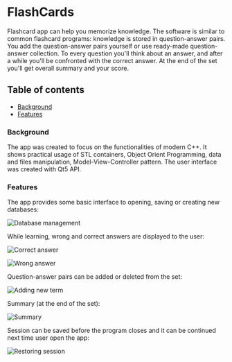 # FlashCards

Flashcard app can help you memorize knowledge. The software is similar to common flashcard programs: knowledge is stored in question-answer pairs. You add the question-answer pairs yourself or use ready-made question-answer collection. To every question you'll think about an answer, and after a while you'll be confronted with the correct answer.
At the end of the set you'll get overall summary and your score.

## Table of contents
* [Background](#background)
* [Features](#features)

### Background

The app was created to focus on the functionalities of modern C++. It shows practical usage of STL containers, Object Orient Programming, data and files manipulation, Model-View-Controller pattern. The user interface was created with Qt5 API.

### Features

The app provides some basic interface to opening, saving or creating new databases:

![Database management](./README/images/database.png)

While learning, wrong and correct answers are displayed to the user:

![Correct answer](./README/images/correct.png)

![Wrong answer](./README/images/wrong.png)

Question-answer pairs can be added or deleted from the set: 

![Adding new term](./README/images/new_term.png)

Summary (at the end of the set):

![Summary](./README/images/summary.png)

Session can be saved before the program closes and it can be continued next time user open the app: 

![Restoring session](./README/images/session.png)
